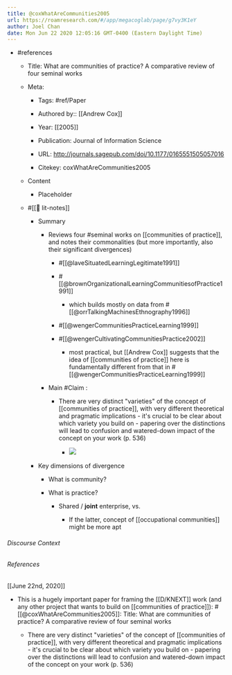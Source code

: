 ```yaml
---
title: @coxWhatAreCommunities2005
url: https://roamresearch.com/#/app/megacoglab/page/g7vy3K1eY
author: Joel Chan
date: Mon Jun 22 2020 12:05:16 GMT-0400 (Eastern Daylight Time)
---
```


- #references

    - Title: What are communities of practice? A comparative review of four seminal works

    - Meta:

        - Tags: #ref/Paper

        - Authored by::  [[Andrew Cox]]

        - Year: [[2005]]

        - Publication: Journal of Information Science

        - URL: http://journals.sagepub.com/doi/10.1177/0165551505057016

        - Citekey: coxWhatAreCommunities2005

    - Content

        - Placeholder

    - #[[📝 lit-notes]]

        - Summary

            - Reviews four #seminal works on [[communities of practice]], and notes their commonalities (but more importantly, also their significant divergences)

                - #[[@laveSituatedLearningLegitimate1991]]

                - #[[@brownOrganizationalLearningCommunitiesofPractice1991]]

                    - which builds mostly on data from #[[@orrTalkingMachinesEthnography1996]]

                - #[[@wengerCommunitiesPracticeLearning1999]]

                - #[[@wengerCultivatingCommunitiesPractice2002]]

                    - most practical, but [[Andrew Cox]] suggests that the idea of [[communities of practice]] here is fundamentally different from that in #[[@wengerCommunitiesPracticeLearning1999]]

            - Main #Claim :

                - There are very distinct "varieties" of the concept of [[communities of practice]], with very different theoretical and pragmatic implications - it's crucial to be clear about which variety you build on - papering over the distinctions will lead to confusion and watered-down impact of the concept on your work (p. 536)

                    - ![](https://firebasestorage.googleapis.com/v0/b/firescript-577a2.appspot.com/o/imgs%2Fapp%2Fmegacoglab%2F67PXtOJovV.png?alt=media&token=c6d43ac0-72bf-4fd4-a5f2-2e5ada80c13f)

        - Key dimensions of divergence

            - What is community?

            - What is practice?

                - Shared / **joint** enterprise, vs.

                    - If the latter, concept of [[occupational communities]] might be more apt

###### Discourse Context



###### References

[[June 22nd, 2020]]

- This is a hugely important paper for framing the [[D/KNEXT]] work (and any other project that wants to build on [[communities of practice]]): #[[@coxWhatAreCommunities2005]]: Title: What are communities of practice? A comparative review of four seminal works

    - There are very distinct "varieties" of the concept of [[communities of practice]], with very different theoretical and pragmatic implications - it's crucial to be clear about which variety you build on - papering over the distinctions will lead to confusion and watered-down impact of the concept on your work (p. 536)
